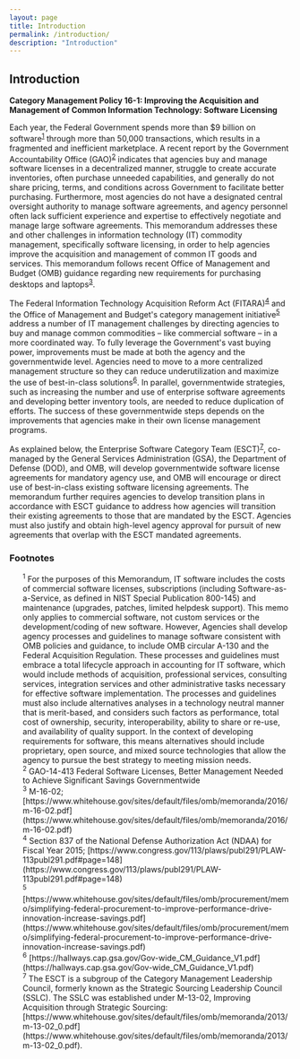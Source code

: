 ```yaml
---
layout: page
title: Introduction
permalink: /introduction/
description: "Introduction"
---
```

## **Introduction**

**Category Management Policy 16-1: Improving the Acquisition and Management of Common Information Technology: Software Licensing**

Each year, the Federal Government spends more than $9 billion on software<sup id="fnr1"><a href="#fn1">1</a></sup> through more than 50,000 transactions, which results in a fragmented and inefficient marketplace. A recent report by the Government Accountability Office (GAO)<sup id="fnr2"><a href="#fn2">2</a></sup> indicates that agencies buy and manage software licenses in a decentralized manner, struggle to create accurate inventories, often purchase unneeded capabilities, and generally do not share pricing, terms, and conditions across Government to facilitate better purchasing. Furthermore, most agencies do not have a designated central oversight authority to manage software agreements, and agency personnel often lack sufficient experience and expertise to effectively negotiate and manage large software agreements. This memorandum addresses these and other challenges in information technology (IT) commodity management, specifically software licensing, in order to help agencies improve the acquisition and management of common IT goods and services. This memorandum follows recent Office of Management and Budget (OMB) guidance regarding new requirements for purchasing desktops and laptops<sup id="fnr3"><a href="#fn3">3</a></sup>.

The Federal Information Technology Acquisition Reform Act (FITARA)<sup id="fnr4"><a href="#fn4">4</a></sup> and the Office of Management and Budget's category management initiative<sup id="fnr5"><a href="#fn5">5</a></sup> address a number of IT management challenges by directing agencies to buy and manage common commodities – like commercial software – in a more coordinated way. To fully leverage the Government's vast buying power, improvements must be made at both the agency and the governmentwide level. Agencies need to move to a more centralized management structure so they can reduce underutilization and maximize the use of best-in-class solutions<sup id="fnr6"><a href="#fn6">6</a></sup>. In parallel, governmentwide strategies, such as increasing the number and use of enterprise software agreements and developing better inventory tools, are needed to reduce duplication of efforts.  The success of these governmentwide steps depends on the improvements that agencies make in their own license management programs.

As explained below, the Enterprise Software Category Team (ESCT)<sup id="fnr7"><a href="#fn7">7</a></sup>, co-managed by the General Services Administration (GSA), the Department of Defense (DOD), and OMB, will develop governmentwide software license agreements for mandatory agency use, and OMB will encourage or direct use of best-in-class existing software licensing agreements.  The memorandum further requires agencies to develop transition plans in accordance with ESCT guidance to address how agencies will transition their existing agreements to those that are mandated by the ESCT. Agencies must also justify and obtain high-level agency approval for pursuit of new agreements that overlap with the ESCT mandated agreements.

### Footnotes

<ul style="list-style-type:none">
<li id="fn1"><sup>1</sup> For the purposes of this Memorandum, IT software includes the costs of commercial software licenses, subscriptions (including Software-as-a-Service, as defined in NIST Special Publication 800-145) and maintenance (upgrades, patches, limited helpdesk support). This memo only applies to commercial software, not custom services or the development/coding of new software. However, Agencies shall develop agency processes and guidelines to manage software consistent with OMB policies and guidance, to include OMB circular A-130 and the Federal Acquisition Regulation.  These processes and guidelines must embrace a total lifecycle approach in accounting for IT software, which would include methods of acquisition, professional services, consulting services, integration services and other administrative tasks necessary for effective software implementation.  The processes and guidelines must also include alternatives analyses in a technology neutral manner that is merit-based, and considers such factors as performance, total cost of ownership, security, interoperability, ability to share or re-use, and availability of quality support.  In the context of developing requirements for software, this means alternatives should include proprietary, open source, and mixed source technologies that allow the agency to pursue the best strategy to meeting mission needs.</a></li>

<li id="fn2"><sup>2</sup> GAO-14-413 Federal Software Licenses, Better Management Needed to Achieve Significant Savings Governmentwide</a></li>

<li id="fn3"><sup>3</sup> M-16-02; [https://www.whitehouse.gov/sites/default/files/omb/memoranda/2016/m-16-02.pdf](https://www.whitehouse.gov/sites/default/files/omb/memoranda/2016/m-16-02.pdf)</a></li>
 
 <li id="fn4"><sup>4</sup> Section 837 of the National Defense Authorization Act (NDAA) for Fiscal Year 2015; [https://www.congress.gov/113/plaws/publ291/PLAW-113publ291.pdf#page=148](https://www.congress.gov/113/plaws/publ291/PLAW-113publ291.pdf#page=148)</a></li>
 
 <li id="fn5"><sup>5</sup> [https://www.whitehouse.gov/sites/default/files/omb/procurement/memo/simplifying-federal-procurement-to-improve-performance-drive-innovation-increase-savings.pdf](https://www.whitehouse.gov/sites/default/files/omb/procurement/memo/simplifying-federal-procurement-to-improve-performance-drive-innovation-increase-savings.pdf) </a></li>
 
 <li id="fn6"><sup>6</sup> [https://hallways.cap.gsa.gov/Gov-wide_CM_Guidance_V1.pdf](https://hallways.cap.gsa.gov/Gov-wide_CM_Guidance_V1.pdf)</a></li>
 
 <li id="fn7"><sup>7</sup> The ESCT is a subgroup of the Category Management Leadership Council, formerly known as the Strategic Sourcing Leadership Council (SSLC).  The SSLC was established under M-13-02, Improving Acquisition through Strategic Sourcing: [https://www.whitehouse.gov/sites/default/files/omb/memoranda/2013/m-13-02_0.pdf](https://www.whitehouse.gov/sites/default/files/omb/memoranda/2013/m-13-02_0.pdf).</a></li>
  
  

  
  



